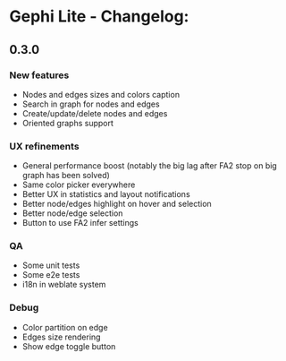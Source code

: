 # Gephi Lite - Changelog:

## 0.3.0

### New features

- Nodes and edges sizes and colors caption
- Search in graph for nodes and edges
- Create/update/delete nodes and edges
- Oriented graphs support

### UX refinements

- General performance boost (notably the big lag after FA2 stop on big graph has been solved)
- Same color picker everywhere
- Better UX in statistics and layout notifications
- Better node/edges highlight on hover and selection
- Better node/edge selection
- Button to use FA2 infer settings

### QA

- Some unit tests
- Some e2e tests
- i18n in weblate system

### Debug

- Color partition on edge
- Edges size rendering
- Show edge toggle button

